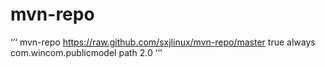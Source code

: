 # mvn-repo
‘’‘
<repositories>
        <repository>
            <id>mvn-repo</id>
            <url>https://raw.github.com/sxjlinux/mvn-repo/master</url>
            <snapshots>
                <enabled>true</enabled>
                <updatePolicy>always</updatePolicy>
            </snapshots>
        </repository>
    </repositories>
    <dependencies>
        <dependency>
            <groupId>com.wincom.publicmodel</groupId>
            <artifactId>path</artifactId>
            <version>2.0</version>
        </dependency>
    </dependencies>
    ’‘’
